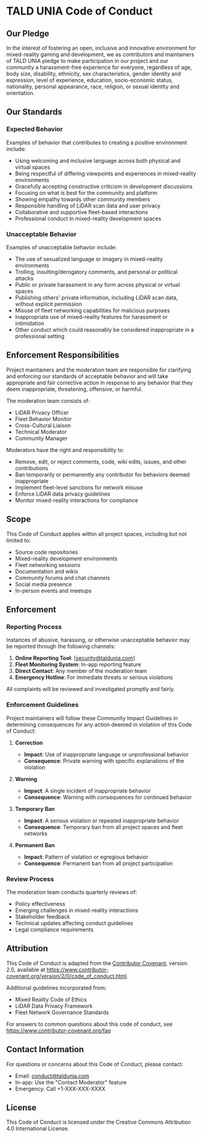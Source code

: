 # TALD UNIA Code of Conduct

## Our Pledge

In the interest of fostering an open, inclusive and innovative environment for mixed-reality gaming and development, we as contributors and maintainers of TALD UNIA pledge to make participation in our project and our community a harassment-free experience for everyone, regardless of age, body size, disability, ethnicity, sex characteristics, gender identity and expression, level of experience, education, socio-economic status, nationality, personal appearance, race, religion, or sexual identity and orientation.

## Our Standards

### Expected Behavior

Examples of behavior that contributes to creating a positive environment include:

* Using welcoming and inclusive language across both physical and virtual spaces
* Being respectful of differing viewpoints and experiences in mixed-reality environments
* Gracefully accepting constructive criticism in development discussions
* Focusing on what is best for the community and platform
* Showing empathy towards other community members
* Responsible handling of LiDAR scan data and user privacy
* Collaborative and supportive fleet-based interactions
* Professional conduct in mixed-reality development spaces

### Unacceptable Behavior

Examples of unacceptable behavior include:

* The use of sexualized language or imagery in mixed-reality environments
* Trolling, insulting/derogatory comments, and personal or political attacks
* Public or private harassment in any form across physical or virtual spaces
* Publishing others' private information, including LiDAR scan data, without explicit permission
* Misuse of fleet networking capabilities for malicious purposes
* Inappropriate use of mixed-reality features for harassment or intimidation
* Other conduct which could reasonably be considered inappropriate in a professional setting

## Enforcement Responsibilities

Project maintainers and the moderation team are responsible for clarifying and enforcing our standards of acceptable behavior and will take appropriate and fair corrective action in response to any behavior that they deem inappropriate, threatening, offensive, or harmful.

The moderation team consists of:
- LiDAR Privacy Officer
- Fleet Behavior Monitor
- Cross-Cultural Liaison
- Technical Moderator
- Community Manager

Moderators have the right and responsibility to:
- Remove, edit, or reject comments, code, wiki edits, issues, and other contributions
- Ban temporarily or permanently any contributor for behaviors deemed inappropriate
- Implement fleet-level sanctions for network misuse
- Enforce LiDAR data privacy guidelines
- Monitor mixed-reality interactions for compliance

## Scope

This Code of Conduct applies within all project spaces, including but not limited to:
- Source code repositories
- Mixed-reality development environments
- Fleet networking sessions
- Documentation and wikis
- Community forums and chat channels
- Social media presence
- In-person events and meetups

## Enforcement

### Reporting Process

Instances of abusive, harassing, or otherwise unacceptable behavior may be reported through the following channels:

1. **Online Reporting Tool**: [security@taldunia.com]
2. **Fleet Monitoring System**: In-app reporting feature
3. **Direct Contact**: Any member of the moderation team
4. **Emergency Hotline**: For immediate threats or serious violations

All complaints will be reviewed and investigated promptly and fairly.

### Enforcement Guidelines

Project maintainers will follow these Community Impact Guidelines in determining consequences for any action deemed in violation of this Code of Conduct:

1. **Correction**
   - **Impact**: Use of inappropriate language or unprofessional behavior
   - **Consequence**: Private warning with specific explanations of the violation

2. **Warning**
   - **Impact**: A single incident of inappropriate behavior
   - **Consequence**: Warning with consequences for continued behavior

3. **Temporary Ban**
   - **Impact**: A serious violation or repeated inappropriate behavior
   - **Consequence**: Temporary ban from all project spaces and fleet networks

4. **Permanent Ban**
   - **Impact**: Pattern of violation or egregious behavior
   - **Consequence**: Permanent ban from all project participation

### Review Process

The moderation team conducts quarterly reviews of:
- Policy effectiveness
- Emerging challenges in mixed-reality interactions
- Stakeholder feedback
- Technical updates affecting conduct guidelines
- Legal compliance requirements

## Attribution

This Code of Conduct is adapted from the [Contributor Covenant][homepage], version 2.0,
available at https://www.contributor-covenant.org/version/2/0/code_of_conduct.html.

Additional guidelines incorporated from:
- Mixed Reality Code of Ethics
- LiDAR Data Privacy Framework
- Fleet Network Governance Standards

[homepage]: https://www.contributor-covenant.org

For answers to common questions about this code of conduct, see
https://www.contributor-covenant.org/faq

## Contact Information

For questions or concerns about this Code of Conduct, please contact:
- Email: conduct@taldunia.com
- In-app: Use the "Contact Moderator" feature
- Emergency: Call +1-XXX-XXX-XXXX

## License

This Code of Conduct is licensed under the Creative Commons Attribution 4.0 International License.